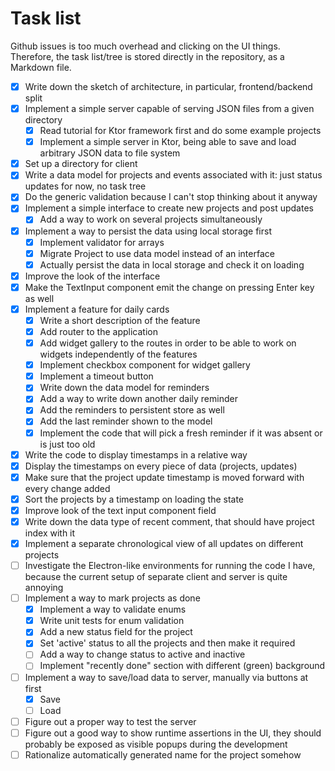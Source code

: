 # Task list

Github issues is too much overhead and clicking on the UI things. Therefore, the task list/tree is stored directly in the repository, as a Markdown file.

* [x] Write down the sketch of architecture, in particular, frontend/backend split
* [x] Implement a simple server capable of serving JSON files from a given directory
  * [x] Read tutorial for Ktor framework first and do some example projects
  * [x] Implement a simple server in Ktor, being able to save and load arbitrary JSON data to file system
* [x] Set up a directory for client
* [x] Write a data model for projects and events associated with it: just status updates for now, no task tree
* [x] Do the generic validation because I can't stop thinking about it anyway
* [x] Implement a simple interface to create new projects and post updates
  * [x] Add a way to work on several projects simultaneously
* [x] Implement a way to persist the data using local storage first
  * [x] Implement validator for arrays
  * [x] Migrate Project to use data model instead of an interface
  * [x] Actually persist the data in local storage and check it on loading
* [x] Improve the look of the interface
* [x] Make the TextInput component emit the change on pressing Enter key as well
* [x] Implement a feature for daily cards
  * [x] Write a short description of the feature
  * [x] Add router to the application
  * [x] Add widget gallery to the routes in order to be able to work on widgets independently of the features
  * [x] Implement checkbox component for widget gallery
  * [x] Implement a timeout button
  * [x] Write down the data model for reminders
  * [x] Add a way to write down another daily reminder
  * [x] Add the reminders to persistent store as well
  * [x] Add the last reminder shown to the model
  * [x] Implement the code that will pick a fresh reminder if it was absent or is just too old
* [x] Write the code to display timestamps in a relative way
* [x] Display the timestamps on every piece of data (projects, updates)
* [x] Make sure that the project update timestamp is moved forward with every change added
* [x] Sort the projects by a timestamp on loading the state
* [x] Improve look of the text input component field
* [x] Write down the data type of recent comment, that should have project index with it
* [x] Implement a separate chronological view of all updates on different projects
* [ ] Investigate the Electron-like environments for running the code I have, because the current setup of separate client and server is quite annoying
* [ ] Implement a way to mark projects as done
  * [x] Implement a way to validate enums
  * [x] Write unit tests for enum validation
  * [x] Add a new status field for the project
  * [x] Set 'active' status to all the projects and then make it required
  * [ ] Add a way to change status to active and inactive
  * [ ] Implement "recently done" section with different (green) background
* [ ] Implement a way to save/load data to server, manually via buttons at first
  * [x] Save
  * [ ] Load
* [ ] Figure out a proper way to test the server
* [ ] Figure out a good way to show runtime assertions in the UI, they should probably be exposed as visible popups during the development
* [ ] Rationalize automatically generated name for the project somehow
